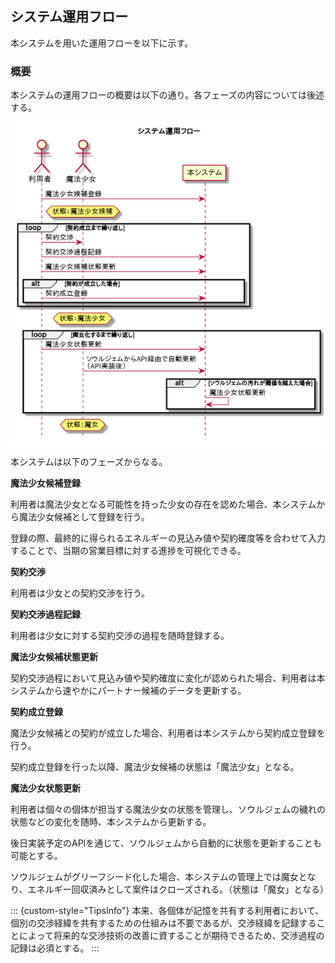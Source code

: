 ## システム運用フロー

本システムを用いた運用フローを以下に示す。

### 概要

本システムの運用フローの概要は以下の通り。各フェーズの内容については後述する。

![](images/flow.png)

本システムは以下のフェーズからなる。

**魔法少女候補登録**

利用者は魔法少女となる可能性を持った少女の存在を認めた場合、本システムから魔法少女候補として登録を行う。

登録の際、最終的に得られるエネルギーの見込み値や契約確度等を合わせて入力することで、当期の営業目標に対する進捗を可視化できる。

**契約交渉**

利用者は少女との契約交渉を行う。

**契約交渉過程記録**

利用者は少女に対する契約交渉の過程を随時登録する。

**魔法少女候補状態更新**

契約交渉過程において見込み値や契約確度に変化が認められた場合、利用者は本システムから速やかにパートナー候補のデータを更新する。

**契約成立登録**

魔法少女候補との契約が成立した場合、利用者は本システムから契約成立登録を行う。

契約成立登録を行った以降、魔法少女候補の状態は「魔法少女」となる。

**魔法少女状態更新**

利用者は個々の個体が担当する魔法少女の状態を管理し、ソウルジェムの穢れの状態などの変化を随時、本システムから更新する。

後日実装予定のAPIを通じて、ソウルジェムから自動的に状態を更新することも可能とする。

ソウルジェムがグリーフシード化した場合、本システムの管理上では魔女となり、エネルギー回収済みとして案件はクローズされる。（状態は「魔女」となる）

::: {custom-style="TipsInfo"}
本来、各個体が記憶を共有する利用者において、個別の交渉経緯を共有するための仕組みは不要であるが、交渉経緯を記録することによって将来的な交渉技術の改善に資することが期待できるため、交渉過程の記録は必須とする。
:::